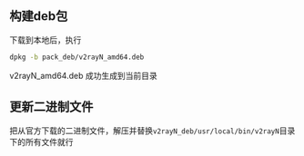 ## 构建deb包
下载到本地后，执行

```bash
dpkg -b pack_deb/v2rayN_amd64.deb
```
v2rayN_amd64.deb 成功生成到当前目录

## 更新二进制文件
把从官方下载的二进制文件，解压并替换`v2rayN_deb/usr/local/bin/v2rayN`目录下的所有文件就行

